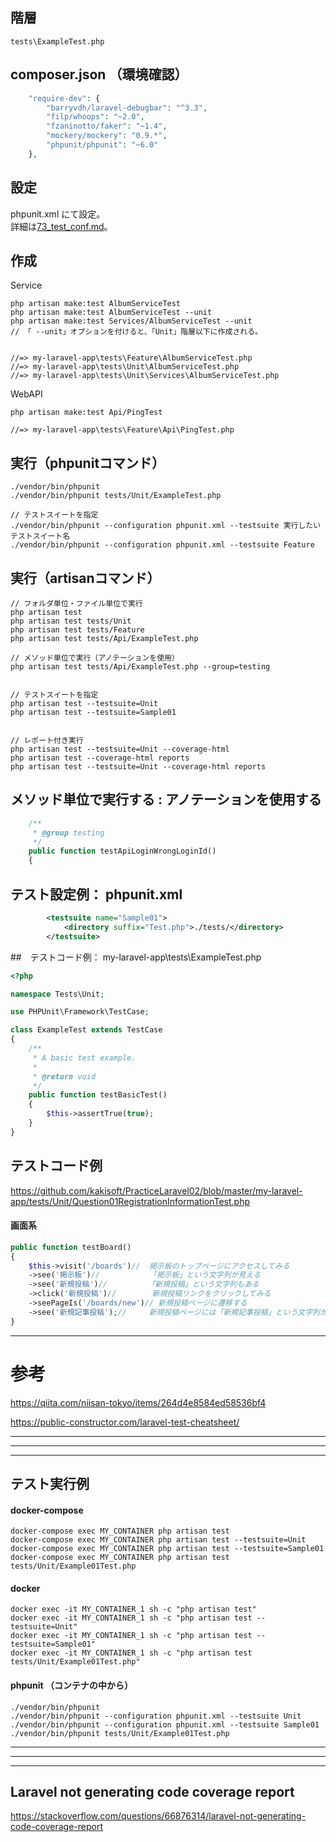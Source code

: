 ## 階層
```
tests\ExampleTest.php
```

## composer.json  （環境確認）
```php
    "require-dev": {
        "barryvdh/laravel-debugbar": "^3.3",
        "filp/whoops": "~2.0",
        "fzaninotto/faker": "~1.4",
        "mockery/mockery": "0.9.*",
        "phpunit/phpunit": "~6.0"
    },
```

## 設定
phpunit.xml にて設定。  
詳細は[73_test_conf.md](./73_test_conf.md)。


## 作成
Service
```
php artisan make:test AlbumServiceTest
php artisan make:test AlbumServiceTest --unit
php artisan make:test Services/AlbumServiceTest --unit
// 「 --unit」オプションを付けると、「Unit」階層以下に作成される。


//=> my-laravel-app\tests\Feature\AlbumServiceTest.php
//=> my-laravel-app\tests\Unit\AlbumServiceTest.php
//=> my-laravel-app\tests\Unit\Services\AlbumServiceTest.php
```

WebAPI
```
php artisan make:test Api/PingTest

//=> my-laravel-app\tests\Feature\Api\PingTest.php
```


## 実行（phpunitコマンド）
```
./vendor/bin/phpunit
./vendor/bin/phpunit tests/Unit/ExampleTest.php

// テストスイートを指定
./vendor/bin/phpunit --configuration phpunit.xml --testsuite 実行したいテストスイート名
./vendor/bin/phpunit --configuration phpunit.xml --testsuite Feature
```

## 実行（artisanコマンド）
```
// フォルダ単位・ファイル単位で実行
php artisan test
php artisan test tests/Unit
php artisan test tests/Feature
php artisan test tests/Api/ExampleTest.php

// メソッド単位で実行（アノテーションを使用）
php artisan test tests/Api/ExampleTest.php --group=testing


// テストスイートを指定
php artisan test --testsuite=Unit
php artisan test --testsuite=Sample01


// レポート付き実行
php artisan test --testsuite=Unit --coverage-html
php artisan test --coverage-html reports
php artisan test --testsuite=Unit --coverage-html reports
```

## メソッド単位で実行する : アノテーションを使用する
```php
    /**
     * @group testing
     */
    public function testApiLoginWrongLoginId()
    {
```

## テスト設定例： phpunit.xml
```xml
        <testsuite name="Sample01">
            <directory suffix="Test.php">./tests/</directory>
        </testsuite>
```


##　テストコード例： my-laravel-app\tests\ExampleTest.php
``` php
<?php

namespace Tests\Unit;

use PHPUnit\Framework\TestCase;

class ExampleTest extends TestCase
{
    /**
     * A basic test example.
     *
     * @return void
     */
    public function testBasicTest()
    {
        $this->assertTrue(true);
    }
}
```

## テストコード例
https://github.com/kakisoft/PracticeLaravel02/blob/master/my-laravel-app/tests/Unit/Question01RegistrationInformationTest.php  



#### 画面系
```php
public function testBoard()
{
    $this->visit('/boards')//  掲示板のトップページにアクセスしてみる
    ->see('掲示板')//           「掲示板」という文字列が見える
    ->see('新規投稿')//         「新規投稿」という文字列もある
    ->click('新規投稿')//        新規投稿リンクをクリックしてみる
    ->seePageIs('/boards/new')// 新規投稿ページに遷移する
    ->see('新規記事投稿');//     新規投稿ページには「新規記事投稿」という文字列がある
}
```

______________________________________________________________________________________________________
# 参考
https://qiita.com/niisan-tokyo/items/264d4e8584ed58536bf4  

https://public-constructor.com/laravel-test-cheatsheet/  


______________________________________________________________________________________________________
______________________________________________________________________________________________________
______________________________________________________________________________________________________
## テスト実行例

#### docker-compose
```
docker-compose exec MY_CONTAINER php artisan test
docker-compose exec MY_CONTAINER php artisan test --testsuite=Unit
docker-compose exec MY_CONTAINER php artisan test --testsuite=Sample01
docker-compose exec MY_CONTAINER php artisan test tests/Unit/Example01Test.php
```

#### docker
```
docker exec -it MY_CONTAINER_1 sh -c "php artisan test"
docker exec -it MY_CONTAINER_1 sh -c "php artisan test --testsuite=Unit"
docker exec -it MY_CONTAINER_1 sh -c "php artisan test --testsuite=Sample01"
docker exec -it MY_CONTAINER_1 sh -c "php artisan test tests/Unit/Example01Test.php"
```

#### phpunit （コンテナの中から）
```
./vendor/bin/phpunit
./vendor/bin/phpunit --configuration phpunit.xml --testsuite Unit
./vendor/bin/phpunit --configuration phpunit.xml --testsuite Sample01
./vendor/bin/phpunit tests/Unit/Example01Test.php
```


______________________________________________________________________________________________________
______________________________________________________________________________________________________
______________________________________________________________________________________________________

## Laravel not generating code coverage report
https://stackoverflow.com/questions/66876314/laravel-not-generating-code-coverage-report





